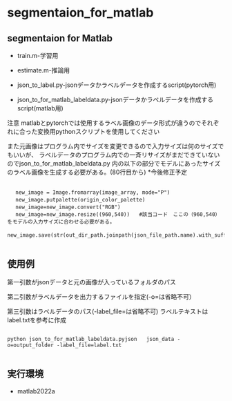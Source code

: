 # segmentaion_for_matlab

## segmentaion for Matlab


- train.m-学習用

- estimate.m-推論用

- json_to_label.py-jsonデータかラベルデータを作成するscript(pytorch用)

- json_to_for_matlab_labeldata.py-jsonデータかラベルデータを作成するscript(matlab用)


注意
matlabとpytorchでは使用するラベル画像のデータ形式が違うのでそれぞれに合った変換用pythonスクリプトを使用してください

また元画像はプログラム内でサイズを変更できるので入力サイズは何のサイズでもいいが、
ラベルデータのプログラム内での一斉リサイズがまだできていないのでjson_to_for_matlab_labeldata.py
内の以下の部分でモデルにあったサイズのラベル画像を生成する必要がある。(80行目から)
*今後修正予定

```

 　new_image = Image.fromarray(image_array, mode="P")
 　new_image.putpalette(origin_color_palette)
 　new_image=new_image.convert("RGB")
 　new_image=new_image.resize((960,540))   #該当コード　ここの（960,540）をモデルの入力サイズに合わせる必要がある。
　 new_image.save(str(out_dir_path.joinpath(json_file_path.name).with_suffix(".png")))
    
```


## 使用例

第一引数がjsonデータと元の画像が入っているフォルダのパス

第二引数がラベルデータを出力するファイルを指定(-o=は省略不可）

第三引数はラベルデータのパス(-label_file=は省略不可) ラベルテキストはlabel.txtを参考に作成

```

python json_to_for_matlab_labeldata.pyjson   json_data -o=output_folder -label_file=label.txt  


```

## 実行環境

* matlab2022a



